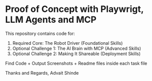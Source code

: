 # Proof of Concept with Playwrigt, LLM Agents and MCP

This repository contains code for: 

  1. Required Core: The Robot Driver (Foundational Skills)
   2. Optional Challenge 1: The AI Brain with MCP (Advanced Skills)
   3. Optional Challenge 2: Making It Shareable (Deployment Skills)


Find Code + Output Screenshots + Readme files inside each task file

Thanks and Regards,
Advait Shinde
